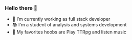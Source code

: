 ### Hello there 👋
- 🔭 I’m currently working as full stack developer
- 📚 I'm a student of analysis and systems development
- 🎲 My favorites hoobs are Play TTRpg and listen music
<!--
**Mtmaciel/Mtmaciel** is a ✨ _special_ ✨ repository because its `README.md` (this file) appears on your GitHub profile.

Here are some ideas to get you started:

- 🔭 I’m currently working on ...
- 🌱 I’m currently learning ...
- 👯 I’m looking to collaborate on ...
- 🤔 I’m looking for help with ...
- 💬 Ask me about ...
- 📫 How to reach me: ...
- 😄 Pronouns: ...
- ⚡ Fun fact: ...
-->
